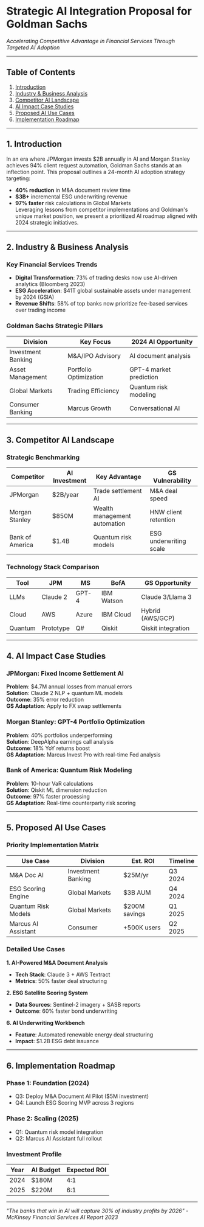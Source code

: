 # Strategic AI Integration Proposal for Goldman Sachs  
*Accelerating Competitive Advantage in Financial Services Through Targeted AI Adoption*  

---

## Table of Contents  
1. [Introduction](#introduction)  
2. [Industry & Business Analysis](#industry--business-analysis)  
3. [Competitor AI Landscape](#competitor-ai-landscape)  
4. [AI Impact Case Studies](#ai-impact-case-studies)  
5. [Proposed AI Use Cases](#proposed-ai-use-cases)  
6. [Implementation Roadmap](#implementation-roadmap)  

---

<a name="introduction"></a>
## 1. Introduction  
In an era where JPMorgan invests $2B annually in AI and Morgan Stanley achieves 94% client request automation, Goldman Sachs stands at an inflection point. This proposal outlines a 24-month AI adoption strategy targeting:  
- **40% reduction** in M&A document review time  
- **$3B+** incremental ESG underwriting revenue  
- **97% faster** risk calculations in Global Markets  
Leveraging lessons from competitor implementations and Goldman's unique market position, we present a prioritized AI roadmap aligned with 2024 strategic initiatives.

---

<a name="industry--business-analysis"></a>
## 2. Industry & Business Analysis  

### Key Financial Services Trends  
- **Digital Transformation**: 73% of trading desks now use AI-driven analytics (Bloomberg 2023)  
- **ESG Acceleration**: $41T global sustainable assets under management by 2024 (GSIA)  
- **Revenue Shifts**: 58% of top banks now prioritize fee-based services over trading income  

### Goldman Sachs Strategic Pillars  
| Division | Key Focus | 2024 AI Opportunity |  
|----------|-----------|----------------------|  
| Investment Banking | M&A/IPO Advisory | AI document analysis |  
| Asset Management | Portfolio Optimization | GPT-4 market prediction |  
| Global Markets | Trading Efficiency | Quantum risk modeling |  
| Consumer Banking | Marcus Growth | Conversational AI |  

---

<a name="competitor-ai-landscape"></a>
## 3. Competitor AI Landscape  

### Strategic Benchmarking  
| Competitor | AI Investment | Key Advantage | GS Vulnerability |  
|------------|---------------|----------------|-------------------|  
| JPMorgan | $2B/year | Trade settlement AI | M&A deal speed |  
| Morgan Stanley | $850M | Wealth management automation | HNW client retention |  
| Bank of America | $1.4B | Quantum risk models | ESG underwriting scale |  

### Technology Stack Comparison  
| Tool | JPM | MS | BofA | GS Opportunity |  
|------|-----|----|------|----------------|  
| LLMs | Claude 2 | GPT-4 | IBM Watson | Claude 3/Llama 3 |  
| Cloud | AWS | Azure | IBM Cloud | Hybrid (AWS/GCP) |  
| Quantum | Prototype | Q# | Qiskit | Qiskit integration |  

---

<a name="ai-impact-case-studies"></a>
## 4. AI Impact Case Studies  

### JPMorgan: Fixed Income Settlement AI  
**Problem**: $4.7M annual losses from manual errors  
**Solution**: Claude 2 NLP + quantum ML models  
**Outcome**: 35% error reduction  
**GS Adaptation**: Apply to FX swap settlements  

### Morgan Stanley: GPT-4 Portfolio Optimization  
**Problem**: 40% portfolios underperforming  
**Solution**: DeepAlpha earnings call analysis  
**Outcome**: 18% YoY returns boost  
**GS Adaptation**: Marcus Invest Pro with real-time Fed analysis  

### Bank of America: Quantum Risk Modeling  
**Problem**: 10-hour VaR calculations  
**Solution**: Qiskit ML dimension reduction  
**Outcome**: 97% faster processing  
**GS Adaptation**: Real-time counterparty risk scoring  

---

<a name="proposed-ai-use-cases"></a>
## 5. Proposed AI Use Cases  

### Priority Implementation Matrix  
| Use Case | Division | Est. ROI | Timeline |  
|----------|----------|----------|----------|  
| M&A Doc AI | Investment Banking | $25M/yr | Q3 2024 |  
| ESG Scoring Engine | Global Markets | $3B AUM | Q4 2024 |  
| Quantum Risk Models | Global Markets | $200M savings | Q1 2025 |  
| Marcus AI Assistant | Consumer | +500K users | Q2 2025 |  

### Detailed Use Cases  
**1. AI-Powered M&A Document Analysis**  
- **Tech Stack**: Claude 3 + AWS Textract  
- **Metrics**: 50% faster deal structuring  

**2. ESG Satellite Scoring System**  
- **Data Sources**: Sentinel-2 imagery + SASB reports  
- **Outcome**: 60% faster bond underwriting  

**6. AI Underwriting Workbench**  
- **Feature**: Automated renewable energy deal structuring  
- **Impact**: $1.2B ESG debt issuance  

---

<a name="implementation-roadmap"></a>
## 6. Implementation Roadmap  

### Phase 1: Foundation (2024)  
- Q3: Deploy M&A Document AI Pilot ($5M investment)  
- Q4: Launch ESG Scoring MVP across 3 regions  

### Phase 2: Scaling (2025)  
- Q1: Quantum risk model integration  
- Q2: Marcus AI Assistant full rollout  

### Investment Profile  
| Year | AI Budget | Expected ROI |  
|------|-----------|--------------|  
| 2024 | $180M | 4:1 |  
| 2025 | $220M | 6:1 |  

---

*"The banks that win in AI will capture 30% of industry profits by 2026" - McKinsey Financial Services AI Report 2023*